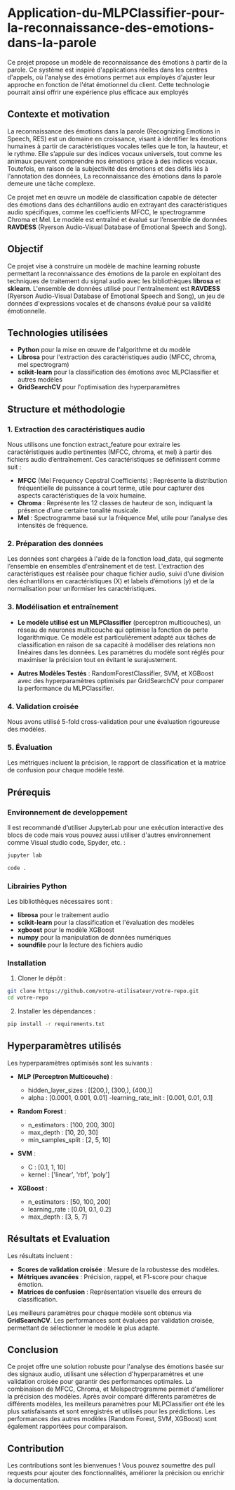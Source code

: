 # Application-du-MLPClassifier-pour-la-reconnaissance-des-emotions-dans-la-parole
Ce projet propose un modèle de reconnaissance des émotions à partir de la parole. Ce système est inspiré d'applications réelles dans les centres d'appels, où l'analyse des émotions permet aux employés d'ajuster leur approche en fonction de l'état émotionnel du client. Cette technologie pourrait ainsi offrir une expérience plus efficace aux employés

## Contexte et motivation

La reconnaissance des émotions dans la parole (Recognizing Emotions in Speech, RES) est un domaine en croissance, visant à identifier les émotions humaines à partir de caractéristiques vocales telles que le ton, la hauteur, et le rythme. Elle s’appuie sur des indices vocaux universels, tout comme les animaux peuvent comprendre nos émotions grâce à des indices vocaux. Toutefois, en raison de la subjectivité des émotions et des défis liés à l'annotation des données, La reconnaissance des émotions dans la parole demeure une tâche complexe.

Ce projet met en œuvre un modèle de classification capable de détecter des émotions dans des échantillons audio en extrayant des caractéristiques audio spécifiques, comme les coefficients MFCC, le spectrogramme Chroma et Mel. Le modèle est entraîné et évalué sur l’ensemble de données **RAVDESS** (Ryerson Audio-Visual Database of Emotional Speech and Song).

## Objectif

Ce projet vise à construire un modèle de machine learning robuste permettant la reconnaissance des émotions de la parole en exploitant des techniques de traitement du signal audio avec les bibliothèques **librosa** et **sklearn**. L'ensemble de données utilisé pour l'entraînement est **RAVDESS** (Ryerson Audio-Visual Database of Emotional Speech and Song), un jeu de données d'expressions vocales et de chansons évalué pour sa validité émotionnelle.

## Technologies utilisées

- **Python** pour la mise en œuvre de l'algorithme et du modèle
- **Librosa** pour l'extraction des caractéristiques audio (MFCC, chroma, mel spectrogram)
- **scikit-learn** pour la classification des émotions avec MLPClassifier et autres modèles
- **GridSearchCV** pour l'optimisation des hyperparamètres

## Structure et méthodologie

### 1. Extraction des caractéristiques audio

Nous utilisons une fonction extract_feature pour extraire les caractéristiques audio pertinentes (MFCC, chroma, et mel) à partir des fichiers audio d’entraînement. Ces caractéristiques se définissent comme suit :

- **MFCC** (Mel Frequency Cepstral Coefficients) : Représente la distribution fréquentielle de puissance à court terme, utile pour capturer des aspects caractéristiques de la voix humaine.
- **Chroma** : Représente les 12 classes de hauteur de son, indiquant la présence d’une certaine tonalité musicale.
- **Mel** : Spectrogramme basé sur la fréquence Mel, utile pour l’analyse des intensités de fréquence.

### 2. Préparation des données

Les données sont chargées à l'aide de la fonction load_data, qui segmente l’ensemble en ensembles d'entraînement et de test. L'extraction des caractéristiques est réalisée pour chaque fichier audio, suivi d'une division des échantillons en caractéristiques (X) et labels d’émotions (y) et de la normalisation pour uniformiser les caractéristiques.

### 3. Modélisation et entraînement

- **Le modèle utilisé est un MLPClassifier** (perceptron multicouches), un réseau de neurones multicouche qui optimise la fonction de perte logarithmique. Ce modèle est particulièrement adapté aux tâches de classification en raison de sa capacité à modéliser des relations non linéaires dans les données. Les paramètres du modèle sont réglés pour maximiser la précision tout en évitant le surajustement.

- **Autres Modèles Testés** : RandomForestClassifier, SVM, et XGBoost avec des hyperparamètres optimisés par GridSearchCV pour comparer la performance du MLPClassifier.

### 4. Validation croisée

Nous avons utilisé 5-fold cross-validation pour une évaluation rigoureuse des modèles.

### 5. Évaluation

Les métriques incluent la précision, le rapport de classification et la matrice de confusion pour chaque modèle testé.

## Prérequis

### Environnement de developpement

Il est recommandé d’utiliser JupyterLab pour une exécution interactive des blocs de code mais vous pouvez aussi utiliser d'autres environnement comme Visual studio code, Spyder, etc. :

```bash
jupyter lab
```

```bash
code .
```

### Librairies Python

Les bibliothèques nécessaires sont :

- **librosa** pour le traitement audio
- **scikit-learn** pour la classification et l'évaluation des modèles
- **xgboost** pour le modèle XGBoost
- **numpy** pour la manipulation de données numériques
- **soundfile** pour la lecture des fichiers audio

### Installation

1. Cloner le dépôt :

```bash
git clone https://github.com/votre-utilisateur/votre-repo.git
cd votre-repo
```

2. Installer les dépendances :

```bash
pip install -r requirements.txt
```

## Hyperparamètres utilisés
Les hyperparamètres optimisés sont les suivants :

- **MLP (Perceptron Multicouche)** :

    - hidden_layer_sizes : [(200,), (300,), (400,)]
    - alpha : [0.0001, 0.001, 0.01]
    -learning_rate_init : [0.001, 0.01, 0.1]

- **Random Forest** :

    - n_estimators : [100, 200, 300]
    - max_depth : [10, 20, 30]
    - min_samples_split : [2, 5, 10]
      
- **SVM** :

    - C : [0.1, 1, 10]
    - kernel : ['linear', 'rbf', 'poly']
      
- **XGBoost** :

    - n_estimators : [50, 100, 200]
    - learning_rate : [0.01, 0.1, 0.2]
    - max_depth : [3, 5, 7]
      
## Résultats et Evaluation
Les résultats incluent :

- **Scores de validation croisée** : Mesure de la robustesse des modèles.
- **Métriques avancées** : Précision, rappel, et F1-score pour chaque émotion.
- **Matrices de confusion** : Représentation visuelle des erreurs de classification.

Les meilleurs paramètres pour chaque modèle sont obtenus via **GridSearchCV**. Les performances sont évaluées par validation croisée, permettant de sélectionner le modèle le plus adapté.

## Conclusion
Ce projet offre une solution robuste pour l'analyse des émotions basée sur des signaux audio, utilisant une sélection d'hyperparamètres et une validation croisée pour garantir des performances optimales. La combinaison de MFCC, Chroma, et Melspectrogramme permet d'améliorer la précision des modèles. Après avoir comparé différents paramètres de différents modèles, les meilleurs paramètres pour MLPClassifier ont été les plus satisfaisants et sont enregistrés et utilisés pour les prédictions. Les performances des autres modèles (Random Forest, SVM, XGBoost) sont également rapportées pour comparaison.

## Contribution
Les contributions sont les bienvenues ! Vous pouvez soumettre des pull requests pour ajouter des fonctionnalités, améliorer la précision ou enrichir la documentation.




